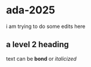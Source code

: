 # ada-2025
i am trying to do some edits here

## a level 2 heading
text can be **bond** or *italicized*
